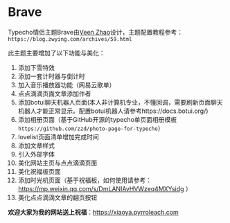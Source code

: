 # Brave
Typecho情侣主题Brave由[Veen Zhao](https://blog.zwying.com/)设计，主题配置教程参考：`https://blog.zwying.com/archives/59.html`

此主题主要增加了以下功能与美化：

1. 添加下雪特效
2. 添加一套计时器与倒计时
3. 加入音乐播放器功能（网易云歌单）
4. 点点滴滴页面文章添加作者
5. 添加botui聊天机器人页面(本人非计算机专业，不懂回调，需要刷新页面聊天机器人才能正常显示。配置botui机器人请参考https://docs.botui.org/)
6. 添加相册页面（基于GitHub开源的typecho单页面相册模板`https://github.com/zzd/photo-page-for-typecho`）
7. lovelist页面清单增加完成时间
8. 添加文章样式
9. 引入外部字体
10. 美化网站主页与点点滴滴页面
11. 美化祝福板页面
12. 添加时光机页面（基于祝福板，如何使用请参考：https://mp.weixin.qq.com/s/DmLANIAvHVWzeq4MXYsidg ）
13. 美化点点滴滴文章的翻页按钮

**欢迎大家为我的网站送上祝福**：https://xiaoya.pyrroleach.com
